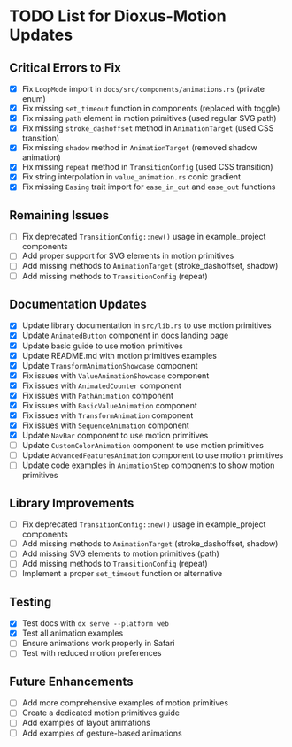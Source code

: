 # TODO List for Dioxus-Motion Updates

## Critical Errors to Fix
- [x] Fix `LoopMode` import in `docs/src/components/animations.rs` (private enum)
- [x] Fix missing `set_timeout` function in components (replaced with toggle)
- [x] Fix missing `path` element in motion primitives (used regular SVG path)
- [x] Fix missing `stroke_dashoffset` method in `AnimationTarget` (used CSS transition)
- [x] Fix missing `shadow` method in `AnimationTarget` (removed shadow animation)
- [x] Fix missing `repeat` method in `TransitionConfig` (used CSS transition)
- [x] Fix string interpolation in `value_animation.rs` conic gradient
- [x] Fix missing `Easing` trait import for `ease_in_out` and `ease_out` functions

## Remaining Issues
- [ ] Fix deprecated `TransitionConfig::new()` usage in example_project components
- [ ] Add proper support for SVG elements in motion primitives
- [ ] Add missing methods to `AnimationTarget` (stroke_dashoffset, shadow)
- [ ] Add missing methods to `TransitionConfig` (repeat)

## Documentation Updates
- [x] Update library documentation in `src/lib.rs` to use motion primitives
- [x] Update `AnimatedButton` component in docs landing page
- [x] Update basic guide to use motion primitives
- [x] Update README.md with motion primitives examples
- [x] Update `TransformAnimationShowcase` component
- [x] Fix issues with `ValueAnimationShowcase` component
- [x] Fix issues with `AnimatedCounter` component
- [x] Fix issues with `PathAnimation` component
- [x] Fix issues with `BasicValueAnimation` component
- [x] Fix issues with `TransformAnimation` component
- [x] Fix issues with `SequenceAnimation` component
- [x] Update `NavBar` component to use motion primitives
- [ ] Update `CustomColorAnimation` component to use motion primitives
- [ ] Update `AdvancedFeaturesAnimation` component to use motion primitives
- [ ] Update code examples in `AnimationStep` components to show motion primitives

## Library Improvements
- [ ] Fix deprecated `TransitionConfig::new()` usage in example_project components
- [ ] Add missing methods to `AnimationTarget` (stroke_dashoffset, shadow)
- [ ] Add missing SVG elements to motion primitives (path)
- [ ] Add missing methods to `TransitionConfig` (repeat)
- [ ] Implement a proper `set_timeout` function or alternative

## Testing
- [x] Test docs with `dx serve --platform web`
- [x] Test all animation examples
- [ ] Ensure animations work properly in Safari
- [ ] Test with reduced motion preferences

## Future Enhancements
- [ ] Add more comprehensive examples of motion primitives
- [ ] Create a dedicated motion primitives guide
- [ ] Add examples of layout animations
- [ ] Add examples of gesture-based animations
